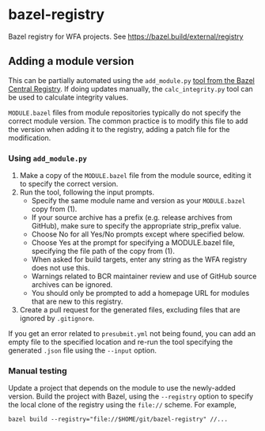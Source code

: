 # bazel-registry

Bazel registry for WFA projects. See https://bazel.build/external/registry

## Adding a module version

This can be partially automated using the `add_module.py`
[tool from the Bazel Central Registry](https://github.com/bazelbuild/bazel-central-registry/tree/main/tools).
If doing updates manually, the `calc_integrity.py` tool can be used to calculate
integrity values.

`MODULE.bazel` files from module repositories typically do not specify the
correct module version. The common practice is to modify this file to add the
version when adding it to the registry, adding a patch file for the
modification.

### Using `add_module.py`

1.  Make a copy of the `MODULE.bazel` file from the module source, editing it to
    specify the correct version.
2.  Run the tool, following the input prompts.
    *   Specify the same module name and version as your `MODULE.bazel` copy
        from (1).
    *   If your source archive has a prefix (e.g. release archives from GitHub),
        make sure to specify the appropriate strip_prefix value.
    *   Choose No for all Yes/No prompts except where specified below.
    *   Choose Yes at the prompt for specifying a MODULE.bazel file, specifying
        the file path of the copy from (1).
    *   When asked for build targets, enter any string as the WFA registry does
        not use this.
    *   Warnings related to BCR maintainer review and use of GitHub source
        archives can be ignored.
    *   You should only be prompted to add a homepage URL for modules that are
        new to this registry.
3.  Create a pull request for the generated files, excluding files that are
    ignored by `.gitignore`.

If you get an error related to `presubmit.yml` not being found, you can add an
empty file to the specified location and re-run the tool specifying the
generated `.json` file using the `--input` option.

### Manual testing

Update a project that depends on the module to use the newly-added version.
Build the project with Bazel, using the `--registry` option to specify the local
clone of the registry using the `file://` scheme. For example,

```shell
bazel build --registry="file://$HOME/git/bazel-registry" //...
```
